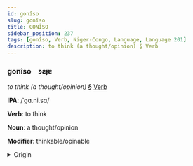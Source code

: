 ```yaml
---
id: gonîso
slug: gonîso
title: GONÎSO
sidebar_position: 237
tags: [gonîso, Verb, Niger-Congo, Language, Language 201]
description: to think (a thought/opinion) § Verb
---
```


### gonîso&emsp;<span kind="abugida">ꜿƨɟɐ</span>

*to think (a thought/opinion)* **§** [Verb](../../tags/Verb)

**IPA**: /ˈgɑ.ni.sɑ/

**Verb**: to think

**Noun**: a thought/opinion

**Modifier**: thinkable/opinable

<details>
    <summary>Origin</summary>
    Chichewa -ganiza /ɡaˈni.za/<br/>
    <em>Niger-Congo Language Family</em>
</details>